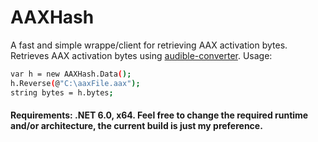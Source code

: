 # AAXHash
A fast and simple wrappe/client for retrieving AAX activation bytes.
Retrieves AAX activation bytes using [audible-converter](https://audible-converter.ml).
Usage:
```bash
var h = new AAXHash.Data();
h.Reverse(@"C:\aaxFile.aax");
string bytes = h.bytes;
```

#### Requirements: .NET 6.0, x64. Feel free to change the required runtime and/or architecture, the current build is just my preference.
